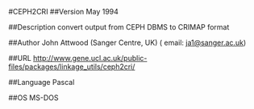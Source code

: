 #CEPH2CRI
##Version
May 1994

##Description
convert output from CEPH DBMS to CRIMAP format

##Author
John Attwood (Sanger Centre, UK) ( email: ja1@sanger.ac.uk)

##URL
http://www.gene.ucl.ac.uk/public-files/packages/linkage_utils/ceph2cri/

##Language
Pascal

##OS
MS-DOS

